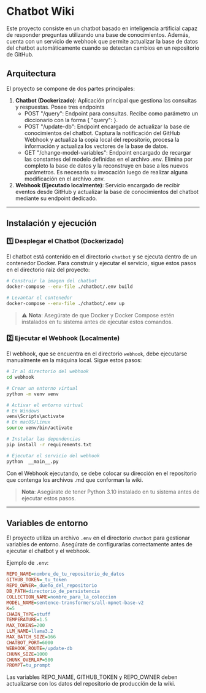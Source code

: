 # Chatbot Wiki

Este proyecto consiste en un chatbot basado en inteligencia artificial capaz de responder preguntas utilizando una base de conocimientos. Además, cuenta con un servicio de webhook que permite actualizar la base de datos del chatbot automáticamente cuando se detectan cambios en un repositorio de GitHub.

## Arquitectura

El proyecto se compone de dos partes principales:

1. **Chatbot (Dockerizado)**: Aplicación principal que gestiona las consultas y respuestas. Posee tres endpoints
   * POST "/query": Endpoint para consultas. Recibe como parámetro un diccionario con la forma { "query": <CONSULTA> }.
   * POST "/update-db": Endpoint encargado de actualizar la base de conocimientos del chatbot. Captura la notificación del GitHub Webhook y actualiza la copia local del repositorio, procesa la información y actualiza los vectores de la base de datos.
   * GET "/change-model-variables": Endpoint encargado de recargar las constantes del modelo definidas en el archivo .env. Elimina por completo la base de datos y la reconstruye en base a los nuevos parámetros. Es necesaria su invocación luego de realizar alguna modificación en el archivo .env.
3. **Webhook (Ejecutado localmente)**: Servicio encargado de recibir eventos desde GitHub y actualizar la base de conocimientos del chatbot mediante su endpoint dedicado.

---

## Instalación y ejecución

### 1️⃣ **Desplegar el Chatbot (Dockerizado)**
El chatbot está contenido en el directorio `chatbot` y se ejecuta dentro de un contenedor Docker. Para construir y ejecutar el servicio, sigue estos pasos en el directorio raíz del proyecto:

```sh
# Construir la imagen del chatbot
docker-compose --env-file ./chatbot/.env build

# Levantar el contenedor
docker-compose --env-file ./chatbot/.env up
```

> ⚠️ **Nota**: Asegúrate de que Docker y Docker Compose estén instalados en tu sistema antes de ejecutar estos comandos.


### 2️⃣ **Ejecutar el Webhook (Localmente)**
El webhook, que se encuentra en el directorio `webhook`, debe ejecutarse manualmente en la máquina local. Sigue estos pasos:

```sh
# Ir al directorio del webhook
cd webhook

# Crear un entorno virtual
python -m venv venv

# Activar el entorno virtual
# En Windows
venv\Scripts\activate
# En macOS/Linux
source venv/bin/activate

# Instalar las dependencias
pip install -r requirements.txt

# Ejecutar el servicio del webhook
python  __main__.py
```

Con el Webhook ejecutando, se debe colocar su dirección en el repositorio que contenga los archivos .md que conforman la wiki.

> **Nota**: Asegúrate de tener Python 3.10 instalado en tu sistema antes de ejecutar estos pasos.

---

## Variables de entorno

El proyecto utiliza un archivo `.env` en el directorio `chatbot` para gestionar variables de entorno. Asegúrate de configurarlas correctamente antes de ejecutar el chatbot y el webhook.

Ejemplo de `.env`:
```ini
REPO_NAME=nombre_de_tu_repositorio_de_datos
GITHUB_TOKEN=_tu_token
REPO_OWNER=_dueño_del_repositorio
DB_PATH=directorio_de_persistencia
COLLECTION_NAME=nombre_para_la_coleccion
MODEL_NAME=sentence-transformers/all-mpnet-base-v2
K=5
CHAIN_TYPE=stuff
TEMPERATURE=1.5
MAX_TOKENS=200
LLM_NAME=llama3.2
MAX_BATCH_SIZE=166
CHATBOT_PORT=6000
WEBHOOK_ROUTE=/update-db
CHUNK_SIZE=1000
CHUNK_OVERLAP=500
PROMPT=tu_prompt
```

Las variables REPO_NAME, GITHUB_TOKEN y REPO_OWNER deben actualizarse con los datos del repositorio de producción de la wiki. 


